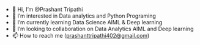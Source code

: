 - 👋 Hi, I’m @Prashant Tripathi
- 👀 I’m interested in Data analytics and Python Programing 
- 🌱 I’m currently learning Data Science AIML & Deep learning
- 💞️ I’m looking to collaboration on Data Analytics AIML and Deep learning 
- 📫 How to reach me (prashanttripathi402@gmail.com)

<!---
Prashant8558/Prashant8558 is a ✨ special ✨ repository because its `README.md` (this file) appears on your GitHub profile.
You can click the Preview link to take a look at your changes.
--->
